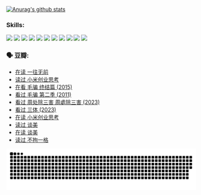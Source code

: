
[![Anurag's github stats](https://github-readme-stats.vercel.app/api?username=w940853815)](https://github.com/anuraghazra/github-readme-stats)

### Skills:

<code><img height="32" src="https://cdn.jsdelivr.net/npm/simple-icons@v5/icons/python.svg"></code>
<code><img height="32" src="https://cdn.jsdelivr.net/npm/simple-icons@v5/icons/javascript.svg"></code>
<code><img height="32" src="https://cdn.jsdelivr.net/npm/simple-icons@v5/icons/django.svg"></code>
<code><img height="32" src="https://cdn.jsdelivr.net/npm/simple-icons@v5/icons/flask.svg"></code>
<code><img height="32" src="https://cdn.jsdelivr.net/npm/simple-icons@v5/icons/vuetify.svg"></code>
<code><img height="32" src="https://cdn.jsdelivr.net/npm/simple-icons@v5/icons/git.svg"></code>
<code><img height="32" src="https://cdn.jsdelivr.net/npm/simple-icons@v5/icons/docker.svg"></code>
<code><img height="32" src="https://cdn.jsdelivr.net/npm/simple-icons@v5/icons/postgresql.svg"></code>
<code><img height="32" src="https://cdn.jsdelivr.net/npm/simple-icons@v5/icons/elasticsearch.svg"></code>
<code><img height="32" src="https://cdn.jsdelivr.net/npm/simple-icons@v5/icons/macos.svg"></code>
<code><img height="32" src="https://cdn.jsdelivr.net/npm/simple-icons@v5/icons/linux.svg"></code>

### 🗣 豆瓣:

<!-- DOUBAN-ACTIVITIES:START -->
- [在读 一往无前](https://www.douban.com/people/136069238/status/4590507310/?_i=14428737)
- [读过 小米创业思考](https://www.douban.com/people/136069238/status/4590506983/?_i=14428737)
- [在看 毛骗 终结篇‎ (2015)](https://www.douban.com/people/136069238/status/4581971924/?_i=14428737)
- [看过 毛骗 第二季‎ (2011)](https://www.douban.com/people/136069238/status/4581971810/?_i=14428737)
- [看过 周处除三害 周處除三害‎ (2023)](https://www.douban.com/people/136069238/status/4575646701/?_i=14428737)
- [看过 三体‎ (2023)](https://www.douban.com/people/136069238/status/4574263039/?_i=14428737)
- [在读 小米创业思考](https://www.douban.com/people/136069238/status/4572047905/?_i=14428737)
- [读过 谈美](https://www.douban.com/people/136069238/status/4572047629/?_i=14428737)
- [在读 谈美](https://www.douban.com/people/136069238/status/4560861771/?_i=14428737)
- [读过 不拘一格](https://www.douban.com/people/136069238/status/4560861445/?_i=14428737)
<!-- DOUBAN-ACTIVITIES:END -->


![Snake animation](https://raw.githubusercontent.com/w940853815/w940853815/output/github-contribution-grid-snake.svg)

<!--
**w940853815/w940853815** is a ✨ _special_ ✨ repository because its `README.md` (this file) appears on your GitHub profile.

Here are some ideas to get you started:

- 🔭 I’m currently working on ...
- 🌱 I’m currently learning ...
- 👯 I’m looking to collaborate on ...
- 🤔 I’m looking for help with ...
- 💬 Ask me about ...
- 📫 How to reach me: ...
- 😄 Pronouns: ...
- ⚡ Fun fact: ...
-->
